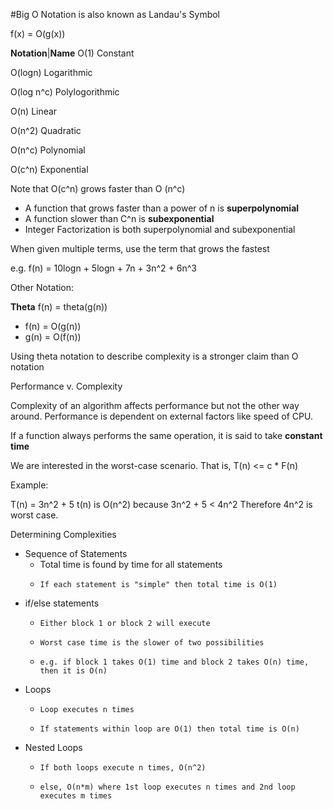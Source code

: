 #Big O Notation is also known as Landau's Symbol

f(x) = O(g(x))

**Notation**|**Name**
O(1)		Constant

O(logn)		Logarithmic

O(log n^c)	Polylogorithmic

O(n)		Linear

O(n^2)		Quadratic

O(n^c)		Polynomial

O(c^n)		Exponential


Note that O(c^n) grows faster than O (n^c)

* A function that grows faster than a power of n is **superpolynomial**
* A function slower than C^n is **subexponential**
* Integer Factorization is both superpolynomial and subexponential

When given multiple terms, use the term that grows the fastest

e.g. f(n) = 10logn + 5logn + 7n + 3n^2 + 6n^3

Other Notation:

**Theta** 
f(n) = theta(g(n))
* f(n) = O(g(n))
* g(n) = O(f(n))

Using theta notation to describe complexity is a stronger claim than O notation

Performance v. Complexity

Complexity of an algorithm affects performance but not the other way around. 
Performance is dependent on external factors like speed of CPU. 

If a function always performs the same operation, it is said to take **constant time**

We are interested in the worst-case scenario. That is, T(n) <= c * F(n)

Example:

T(n) = 3n^2 + 5
t(n) is O(n^2) because 3n^2 + 5 < 4n^2
Therefore 4n^2 is worst case. 



Determining Complexities 
* Sequence of Statements
    *    Total time is found by time for all statements
    *     If each statement is "simple" then total time is O(1)
* if/else statements
    *     Either block 1 or block 2 will execute
    *     Worst case time is the slower of two possibilities
    *     e.g. if block 1 takes O(1) time and block 2 takes O(n) time, then it is O(n)
* Loops
    *     Loop executes n times
    *     If statements within loop are O(1) then total time is O(n)
* Nested Loops
    *     If both loops execute n times, O(n^2)
    *     else, O(n*m) where 1st loop executes n times and 2nd loop executes m times



